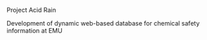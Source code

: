 Project Acid Rain


Development of dynamic web-based database for chemical safety information at EMU
